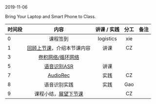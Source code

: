 2019-11-06

Bring Your Laptop  and Smart Phone to Class. 

|时间段     |  内容    | 讲课 / 实践     |  分工  |  备注       |
| :---      |   :----:    |   :----:    |    :----:    | ---: |
|   0       |  课程签到     |  logistics   |     xie     |        |
|   1       |  [回顾上节课](../WW8/WW8-Plan.md)，介绍本节课内容     |  讲课    |     CZ     |      |
|   3       |  [卷积网络/循环网络](1CNN_RNN.pdf)  |               |           |         |
|   5       | [语音识别ASR](3ASR.pdf) |   讲课     |        |           |
|   7       |  [AudioRec](../../Course-Projects/speech-recog)    |   实践    |    CZ    |         |
|   8       |  语音识别实践    |  实践     |   Gao    |         |
|   9       |  课程小结，[展望下节课](../WW10/WW10-Plan.md)       |     |  CZ |   |
